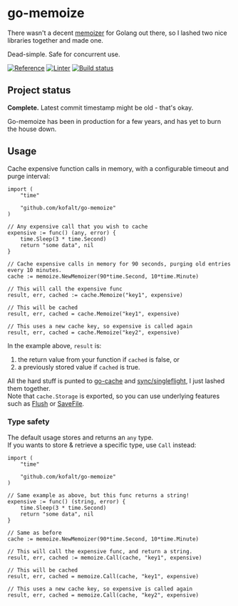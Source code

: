 # go-memoize

There wasn't a decent [memoizer](https://wikipedia.org/wiki/Memoization) for Golang out there, so I lashed two nice libraries together and made one.

Dead-simple. Safe for concurrent use.

[![Reference](http://img.shields.io/badge/go-documentation-blue.svg?style=flat-square)](https://pkg.go.dev/github.com/kofalt/go-memoize)
[![Linter](https://goreportcard.com/badge/github.com/kofalt/go-memoize?style=flat-square)](https://goreportcard.com/report/github.com/kofalt/go-memoize)
[![Build status](https://github.com/kofalt/go-memoize/workflows/Build/badge.svg)](https://github.com/kofalt/go-memoize/actions)

## Project status

**Complete.** Latest commit timestamp might be old - that's okay.

Go-memoize has been in production for a few years, and has yet to burn the house down.

## Usage

Cache expensive function calls in memory, with a configurable timeout and purge interval:

```golang
import (
	"time"

	"github.com/kofalt/go-memoize"
)

// Any expensive call that you wish to cache
expensive := func() (any, error) {
	time.Sleep(3 * time.Second)
	return "some data", nil
}

// Cache expensive calls in memory for 90 seconds, purging old entries every 10 minutes.
cache := memoize.NewMemoizer(90*time.Second, 10*time.Minute)

// This will call the expensive func
result, err, cached := cache.Memoize("key1", expensive)

// This will be cached
result, err, cached = cache.Memoize("key1", expensive)

// This uses a new cache key, so expensive is called again
result, err, cached = cache.Memoize("key2", expensive)
```

In the example above, `result` is:
1. the return value from your function if `cached` is false, or
1. a previously stored value if `cached` is true.

All the hard stuff is punted to [go-cache](https://github.com/patrickmn/go-cache) and [sync/singleflight](https://github.com/golang/sync), I just lashed them together.<br/>
Note that `cache.Storage` is exported, so you can use underlying features such as [Flush](https://godoc.org/github.com/patrickmn/go-cache#Cache.Flush) or [SaveFile](https://godoc.org/github.com/patrickmn/go-cache#Cache.SaveFile).

### Type safety

The default usage stores and returns an `any` type.<br/>
If you wants to store & retrieve a specific type, use `Call` instead:

```golang
import (
	"time"

	"github.com/kofalt/go-memoize"
)

// Same example as above, but this func returns a string!
expensive := func() (string, error) {
	time.Sleep(3 * time.Second)
	return "some data", nil
}

// Same as before
cache := memoize.NewMemoizer(90*time.Second, 10*time.Minute)

// This will call the expensive func, and return a string.
result, err, cached := memoize.Call(cache, "key1", expensive)

// This will be cached
result, err, cached = memoize.Call(cache, "key1", expensive)

// This uses a new cache key, so expensive is called again
result, err, cached = memoize.Call(cache, "key2", expensive)
```
